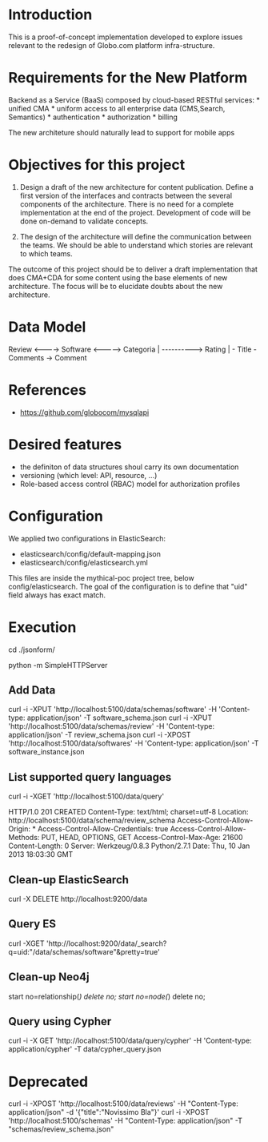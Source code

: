 Introduction
============

This is a proof-of-concept implementation developed to explore issues relevant
to the redesign of Globo.com platform infra-structure.


Requirements for the New Platform
=================================

  Backend as a Service (BaaS) composed by cloud-based RESTful services: 
    * unified CMA 
    * uniform access to all enterprise data (CMS,Search, Semantics)
    * authentication 
    * authorization
    * billing
    
  The new architeture should naturally lead to support for mobile apps


Objectives for this project
===========================

 1) Design a draft of the new architecture for content publication.
    Define a first version of the interfaces and contracts between the
    several components of the architecture.
    There is no need for a complete implementation at the end of the project.
    Development of code will be done on-demand to validate concepts.
 
 2) The design of the architecture will define the communication between the teams.
    We should be able to understand which stories are relevant to which teams. 

  The outcome of this project should be to deliver a draft implementation that
  does CMA+CDA for some content using the base elements of new architecture.
  The focus will be to elucidate doubts about the new architecture.

Data Model
==========

  Review <----> Software <-----> Categoria
     |                 \----------> Rating
     |
     \- Title
      \- Comments -> Comment


References
==========

 * https://github.com/globocom/mysqlapi

Desired features
================

  * the definiton of data structures shoul carry its own documentation
  * versioning (which level: API, resource, ...)
  * Role-based access control (RBAC) model for authorization profiles 

Configuration
=============
 We applied two configurations in ElasticSearch:
  - elasticsearch/config/default-mapping.json 
  - elasticsearch/config/elasticsearch.yml
 
 This files are inside the mythical-poc project tree, below config/elasticsearch. 
 The goal of the configuration is to define that "uid" field always has exact match.
 
Execution
=========

cd ./jsonform/

python -m SimpleHTTPServer



Add Data
--------
curl -i -XPUT  'http://localhost:5100/data/schemas/software' -H 'Content-type: application/json' -T software_schema.json
curl -i -XPUT  'http://localhost:5100/data/schemas/review' -H 'Content-type: application/json' -T review_schema.json
curl -i -XPOST  'http://localhost:5100/data/softwares' -H 'Content-type: application/json' -T software_instance.json

List supported query languages
------------------------------

curl -i -XGET 'http://localhost:5100/data/query'


HTTP/1.0 201 CREATED
Content-Type: text/html; charset=utf-8
Location: http://localhost:5100/data/schema/review_schema
Access-Control-Allow-Origin: *
Access-Control-Allow-Credentials: true
Access-Control-Allow-Methods: PUT, HEAD, OPTIONS, GET
Access-Control-Max-Age: 21600
Content-Length: 0
Server: Werkzeug/0.8.3 Python/2.7.1
Date: Thu, 10 Jan 2013 18:03:30 GMT

Clean-up ElasticSearch
----------------------
  curl -X DELETE http://localhost:9200/data

Query ES
--------
  curl -XGET 'http://localhost:9200/data/_search?q=uid:"/data/schemas/software"&pretty=true'

Clean-up Neo4j
--------------
  start no=relationship(*) delete no;
  start no=node(*) delete no;


Query using Cypher
------------------
  curl -i -X GET  'http://localhost:5100/data/query/cypher' -H 'Content-type: application/cypher' -T data/cypher_query.json


Deprecated
==========

 curl -i -XPOST 'http://localhost:5100/data/reviews' -H "Content-Type: application/json"  -d '{"title":"Novissimo Bla"}'
 curl -i -XPOST 'http://localhost:5100/schemas' -H "Content-Type: application/json"  -T "schemas/review_schema.json"
